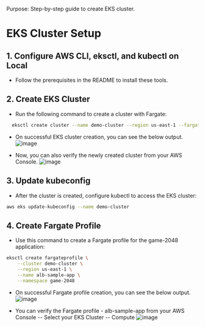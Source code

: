 Purpose: Step-by-step guide to create EKS cluster.

# EKS Cluster Setup

## 1. Configure AWS CLI, eksctl, and kubectl on Local
- Follow the prerequisites in the README to install these tools.

## 2. Create EKS Cluster
- Run the following command to create a cluster with Fargate:

```bash
  eksctl create cluster --name demo-cluster --region us-east-1 --fargate
```
- On successful EKS cluster creation, you can see the below output.
![image](https://github.com/user-attachments/assets/1df0d0ef-daa3-473e-b72b-17e9d4fd3204)

- Now, you can also verify the newly created cluster from your AWS Console.
![image](https://github.com/user-attachments/assets/a67f9f4a-f596-4594-bb1c-2b8df8b86972)

## 3. Update kubeconfig
- After the cluster is created, configure kubectl to access the EKS cluster:

```bash
aws eks update-kubeconfig --name demo-cluster
```

## 4. Create Fargate Profile
- Use this command to create a Fargate profile for the game-2048 application:

```bash
eksctl create fargateprofile \
    --cluster demo-cluster \
    --region us-east-1 \
    --name alb-sample-app \
    --namespace game-2048
```
- On successful Fargate profile creation, you can see the below output.
![image](https://github.com/user-attachments/assets/bf3d9f41-5d6c-4acd-b4cb-f89e6cd6c17b)

- You can verify the Fargate profile - alb-sample-app from your AWS Console -- Select your EKS Cluster -- Compute
![image](https://github.com/user-attachments/assets/930cc962-aabb-486b-8662-c861b1f26b01)



